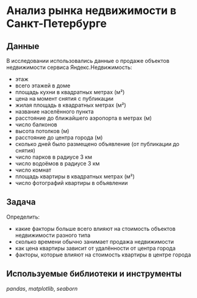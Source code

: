 # Анализ рынка недвижимости в Санкт-Петербурге

## Данные

В исследовании использовались данные о продаже объектов недвижимости сервиса Яндекс.Недвижимость:
- этаж
- всего этажей в доме
- площадь кухни в квадратных метрах (м²)
- цена на момент снятия с публикации
- жилая площадь в квадратных метрах (м²)
- название населённого пункта
- расстояние до ближайшего аэропорта в метрах (м)
- число балконов
- высота потолков (м)
- расстояние до центра города (м)
- сколько дней было размещено объявление (от публикации до снятия)
- число парков в радиусе 3 км
- число водоёмов в радиусе 3 км
- число комнат
- площадь квартиры в квадратных метрах (м²)
- число фотографий квартиры в объявлении

## Задача

Определить:
- какие факторы больше всего влияют на стоимость объектов недвижимости разного типа
- сколько времени обычно занимает продажа недвижимости
- как цена квартиры зависит от удалённости от центра города
- факторы, которые влияют на стоимость квартиры в центре города

## Используемые библиотеки и инструменты
*pandas*, *matplotlib*, *seaborn*